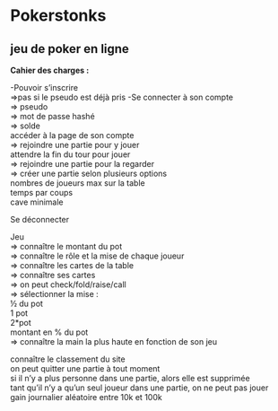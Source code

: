 # Pokerstonks
## jeu de poker en ligne 

**Cahier des charges :**

-Pouvoir s’inscrire  
⇒pas si le pseudo est déjà pris
-Se connecter à son compte  
⇒ pseudo  
⇒ mot de passe hashé   
⇒ solde  
accéder à la page de son compte  
⇒ rejoindre une partie pour y jouer  
attendre la fin du tour pour jouer  
	⇒ rejoindre une partie pour la regarder  
	⇒ créer une partie selon plusieurs options  
nombres de joueurs max sur la table  
temps par coups  
cave minimale  

Se déconnecter  

Jeu   
⇒  connaître le montant du pot  
⇒ connaître le rôle et la mise de chaque joueur  
⇒ connaître les cartes de la table  
⇒ connaître ses cartes  
⇒ on peut check/fold/raise/call  
⇒ sélectionner la mise :  
½ du pot  
1 pot  
2*pot  
montant en % du pot   
	⇒ connaître la main la plus haute en fonction de son jeu  

connaître le classement du site   
on peut quitter une partie à tout moment   
si il n’y a plus personne dans une partie, alors elle est supprimée   
tant qu’il n’y a qu’un seul joueur dans une partie, on ne peut pas jouer  
gain journalier aléatoire entre 10k et 100k  
